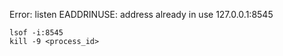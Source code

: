Error: listen EADDRINUSE: address already in use 127.0.0.1:8545
```
lsof -i:8545
kill -9 <process_id>
```